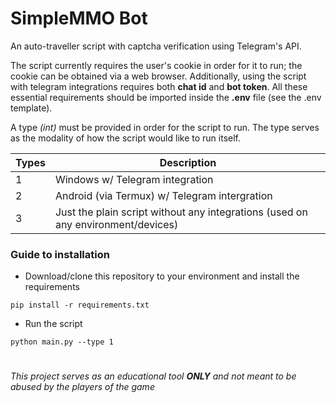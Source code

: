 # SimpleMMO Bot

An auto-traveller script with captcha verification using Telegram's API.

The script currently requires the user's cookie in order for it to run; the cookie can be obtained via a web browser. Additionally, using the script with telegram integrations requires both **chat id** and **bot token**. All these essential requirements should be imported inside the **.env** file (see the .env template).

A type *(int)* must be provided in order for the script to run. The type serves as the modality of how the script would like to run itself.

Types | Description |
--- | --- |
1 | Windows w/ Telegram integration
2 | Android (via Termux) w/ Telegram intergration
3 | Just the plain script without any integrations (used on any environment/devices)

### Guide to installation 
* Download/clone this repository to your environment and install the requirements
```
pip install -r requirements.txt
```
* Run the script
```
python main.py --type 1
```

#
*This project serves as an educational tool **ONLY** and not meant to be abused by the players of the game*